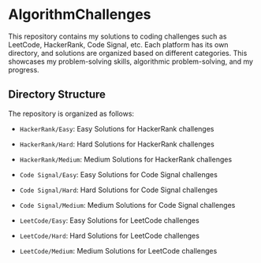 # AlgorithmChallenges
This repository contains my solutions to coding challenges such as LeetCode, HackerRank, Code Signal, etc. Each platform has its own directory, and solutions are organized based on different categories. This showcases my problem-solving skills, algorithmic problem-solving, and my progress.

## Directory Structure

The repository is organized as follows:
  
- `HackerRank/Easy`: Easy Solutions for HackerRank challenges
- `HackerRank/Hard`: Hard Solutions for HackerRank challenges
- `HackerRank/Medium`: Medium Solutions for HackerRank challenges
  
- `Code Signal/Easy`: Easy Solutions for Code Signal challenges
- `Code Signal/Hard`: Hard Solutions for Code Signal challenges
- `Code Signal/Medium`: Medium Solutions for Code Signal challenges

- `LeetCode/Easy`: Easy Solutions for LeetCode challenges
- `LeetCode/Hard`: Hard Solutions for LeetCode challenges
- `LeetCode/Medium`: Medium Solutions for LeetCode challenges

